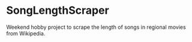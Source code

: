 # SongLengthScraper
Weekend hobby project to scrape the length of songs in regional movies from Wikipedia. 
